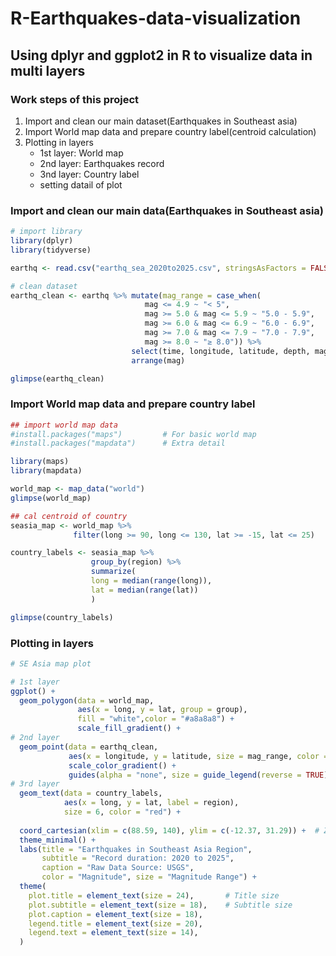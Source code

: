 # R-Earthquakes-data-visualization
## Using dplyr and ggplot2 in R to visualize data in multi layers
### Work steps of this project

1) Import and clean our main dataset(Earthquakes in Southeast asia)
2) Import World map data and prepare country label(centroid calculation)
3) Plotting in layers
   - 1st layer: World map
   - 2nd layer: Earthquakes record
   - 3nd layer: Country label
   - setting datail of plot
  
### Import and clean our main data(Earthquakes in Southeast asia)
```r
# import library
library(dplyr)
library(tidyverse)

earthq <- read.csv("earthq_sea_2020to2025.csv", stringsAsFactors = FALSE)

# clean dataset
earthq_clean <- earthq %>% mutate(mag_range = case_when(
                              mag <= 4.9 ~ "< 5",
                              mag >= 5.0 & mag <= 5.9 ~ "5.0 - 5.9",
                              mag >= 6.0 & mag <= 6.9 ~ "6.0 - 6.9",
                              mag >= 7.0 & mag <= 7.9 ~ "7.0 - 7.9",
                              mag >= 8.0 ~ "≥ 8.0")) %>%
                           select(time, longitude, latitude, depth, mag, mag_range) %>%
                           arrange(mag)

glimpse(earthq_clean)
```

### Import World map data and prepare country label
```r
## import world map data
#install.packages("maps")         # For basic world map
#install.packages("mapdata")      # Extra detail

library(maps)
library(mapdata)

world_map <- map_data("world")
glimpse(world_map)

## cal centroid of country
seasia_map <- world_map %>%
              filter(long >= 90, long <= 130, lat >= -15, lat <= 25)

country_labels <- seasia_map %>%
                  group_by(region) %>%
                  summarize(
                  long = median(range(long)),
                  lat = median(range(lat))
                  )

glimpse(country_labels)
```

### Plotting in layers
```r
# SE Asia map plot

# 1st layer
ggplot() +
  geom_polygon(data = world_map,
               aes(x = long, y = lat, group = group), 
               fill = "white",color = "#a8a8a8") +
               scale_fill_gradient() +
# 2nd layer
  geom_point(data = earthq_clean, 
             aes(x = longitude, y = latitude, size = mag_range, color = mag, alpha = mag)) +
             scale_color_gradient() + 
             guides(alpha = "none", size = guide_legend(reverse = TRUE)) +
# 3rd layer
  geom_text(data = country_labels,
            aes(x = long, y = lat, label = region),
            size = 6, color = "red") +
  
  coord_cartesian(xlim = c(88.59, 140), ylim = c(-12.37, 31.29)) +  # Zoom to SE Asia
  theme_minimal() +
  labs(title = "Earthquakes in Southeast Asia Region",
       subtitle = "Record duration: 2020 to 2025",
       caption = "Raw Data Source: USGS",
       color = "Magnitude", size = "Magnitude Range") +
  theme(
    plot.title = element_text(size = 24),       # Title size
    plot.subtitle = element_text(size = 18),    # Subtitle size
    plot.caption = element_text(size = 18),
    legend.title = element_text(size = 20),
    legend.text = element_text(size = 14),
  )
```


